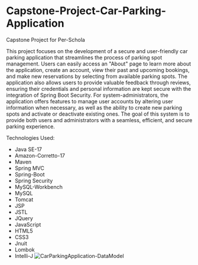 # Capstone-Project-Car-Parking-Application
Capstone Project for Per-Schola

This project focuses on the development of a secure and user-friendly car parking application that streamlines the process of parking spot management. Users can easily access an "About" page to learn more about the application, create an account, view their past and upcoming bookings, and make new reservations by selecting from available parking spots. The application also allows users to provide valuable feedback through reviews, ensuring their credentials and personal information are kept secure with the integration of Spring Boot Security. For system-administrators, the application offers features to manage user accounts by altering user information when necessary, as well as the ability to create new parking spots and activate or deactivate existing ones. The goal of this system is to provide both users and administrators with a seamless, efficient, and secure parking experience.

Technologies Used: 
* Java SE-17
* Amazon-Corretto-17
* Maven
* Spring MVC
* Spring-Boot
* Spring Security
* MySQL-Workbench
* MySQL
* Tomcat
* JSP
* JSTL
* JQuery
* JavaScript
* HTML5
* CSS3
* Jnuit
* Lombok
* Intelli-J
![CarParkingApplication-DataModel](https://github.com/user-attachments/assets/e2776f35-dc18-4c1b-a378-40cc937cf10a)
